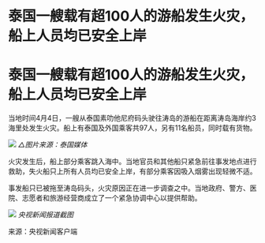 # 泰国一艘载有超100人的游船发生火灾，船上人员均已安全上岸

# 泰国一艘载有超100人的游船发生火灾，船上人员均已安全上岸

当地时间4月4日，一艘从泰国素叻他尼府码头驶往涛岛的游船在距离涛岛海岸约3海里处发生火灾。船上有泰国及外国乘客共97人，另有11名船员，同时载有货物。

![](https://inews.gtimg.com/om_bt/OH5jRNtcbaaZ93tKRaXs6LksqyGKddHPUnFvKL8RaDw94AA/1000)
_△图片来源：泰国媒体_

火灾发生后，船上部分乘客跳入海中。当地官员和其他船只紧急前往事发地点进行救助，失火船只上所有人员均已安全上岸，有部分乘客因吸入烟雾出现轻微不适。

事发船只已被拖至涛岛码头，火灾原因正在进一步调查之中。当地政府、警方、医院、志愿者和旅游经营商成立了一个紧急协调中心以提供帮助。

![](https://inews.gtimg.com/om_bt/O5fUJUYofk5HtsgkpghLgF4-a1TLEBMw1jiLO74BRsctwAA/1000)
_央视新闻报道截图_

来源：央视新闻客户端

